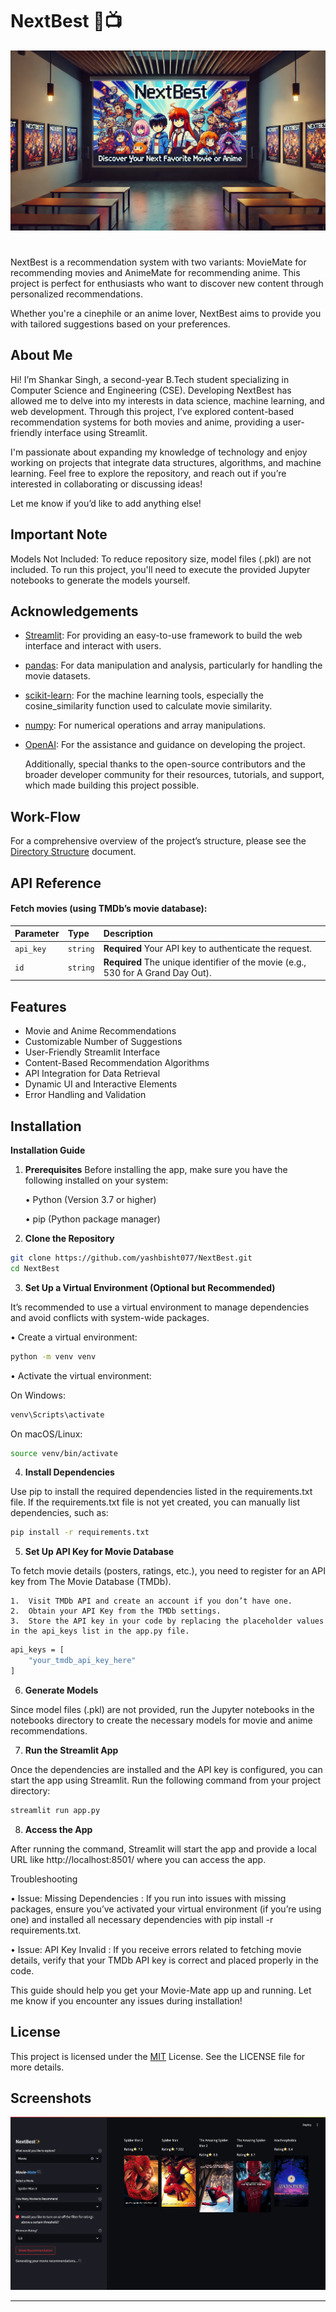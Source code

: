 # NextBest 🎥📺
![preview](https://github.com/yashbisht077/NextBest/blob/main/src/image2.png?raw=true)
#

NextBest is a recommendation system with two variants: MovieMate for recommending movies and AnimeMate for recommending anime. This project is perfect for enthusiasts who want to discover new content through personalized recommendations.

Whether you're a cinephile or an anime lover, NextBest aims to provide you with tailored suggestions based on your preferences.

## About Me

Hi! I’m Shankar Singh, a second-year B.Tech student specializing in Computer Science and Engineering (CSE). Developing NextBest has allowed me to delve into my interests in data science, machine learning, and web development. Through this project, I’ve explored content-based recommendation systems for both movies and anime, providing a user-friendly interface using Streamlit.

I'm passionate about expanding my knowledge of technology and enjoy working on projects that integrate data structures, algorithms, and machine learning. Feel free to explore the repository, and reach out if you’re interested in collaborating or discussing ideas!

Let me know if you’d like to add anything else!

## Important Note

Models Not Included: To reduce repository size, model files (.pkl) are not included. To run this project, you'll need to execute the provided Jupyter notebooks to generate the models yourself.

## Acknowledgements

 - [Streamlit](https://streamlit.io/):
    For providing an easy-to-use framework to build the web interface and interact with users.
 - [pandas](https://pandas.pydata.org/):
    For data manipulation and analysis, particularly for handling the movie datasets.
 - [scikit-learn](https://scikit-learn.org/stable/):
    For the machine learning tools, especially the cosine_similarity function used to calculate movie similarity.
 - [numpy](https://numpy.org/):
    For numerical operations and array manipulations.
 - [OpenAI](https://openai.com/):
    For the assistance and guidance on developing the project.

    Additionally, special thanks to the open-source contributors and the broader developer community for their resources, tutorials, and support, which made building this project possible.

## Work-Flow
For a comprehensive overview of the project’s structure, please see the [Directory Structure](https://github.com/yashbisht077/NextBest/blob/main/Work-Flow.md) document.

## API Reference

#### Fetch movies (using TMDb’s movie database):


| Parameter | Type     | Description                |
| :-------- | :------- | :------------------------- |
| `api_key` | `string` | **Required** Your API key to authenticate the request. |
| `id` | `string` | **Required** The unique identifier of the movie (e.g., 530 for A Grand Day Out). |





## Features

- Movie and Anime Recommendations
- Customizable Number of Suggestions
- User-Friendly Streamlit Interface
- Content-Based Recommendation Algorithms
- API Integration for Data Retrieval
- Dynamic UI and Interactive Elements
- Error Handling and Validation


## Installation

**Installation Guide**

1. **Prerequisites**
Before installing the app, make sure you have the following installed on your system:

    •	Python (Version 3.7 or higher)

    •	pip (Python package manager)


2. **Clone the Repository**
```bash
git clone https://github.com/yashbisht077/NextBest.git
cd NextBest
```
3. **Set Up a Virtual Environment (Optional but Recommended)**

It’s recommended to use a virtual environment to manage dependencies and avoid conflicts with system-wide packages.

•	Create a virtual environment:
```bash
python -m venv venv
```
•	Activate the virtual environment:

On Windows:
```bash
venv\Scripts\activate
```
On macOS/Linux:
```bash
source venv/bin/activate
```

4. **Install Dependencies**

Use pip to install the required dependencies listed in the requirements.txt file. If the requirements.txt file is not yet created, you can manually list dependencies, such as:
```bash
pip install -r requirements.txt
```
5. **Set Up API Key for Movie Database**

To fetch movie details (posters, ratings, etc.), you need to register for an API key from The Movie Database (TMDb).

    1.	Visit TMDb API and create an account if you don’t have one.
    2.	Obtain your API Key from the TMDb settings.
    3.	Store the API key in your code by replacing the placeholder values in the api_keys list in the app.py file.
```bash
api_keys = [
    "your_tmdb_api_key_here"
]
```
6. **Generate Models**

Since model files (.pkl) are not provided, run the Jupyter notebooks in the notebooks directory to create the necessary models for movie and anime recommendations.

7. **Run the Streamlit App**

Once the dependencies are installed and the API key is configured, you can start the app using Streamlit. Run the following command from your project directory:
```bash
streamlit run app.py
```
8. **Access the App**

After running the command, Streamlit will start the app and provide a local URL like http://localhost:8501/ where you can access the app.

Troubleshooting

•	Issue: Missing Dependencies :
If you run into issues with missing packages, ensure you’ve activated your virtual environment (if you’re using one) and installed all necessary dependencies with pip install -r requirements.txt.

•	Issue: API Key Invalid :
If you receive errors related to fetching movie details, verify that your TMDb API key is correct and placed properly in the code.

This guide should help you get your Movie-Mate app up and running. Let me know if you encounter any issues during installation!
## License

This project is licensed under the [MIT](https://github.com/yashbisht077/NextBest/blob/main/LICENSE.md) License. See the LICENSE file for more details.



## Screenshots

![SS](https://github.com/yashbisht077/NextBest/blob/main/src/image.png?raw=true)
<br/>
___
